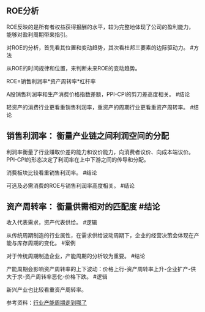 ## ROE分析

ROE反映的是所有者权益获得报酬的水平，较为完整地体现了公司的盈利能力，能够对盈利周期带来指引。


对ROE的分析，首先看其位置和变动趋势，其次看杜邦三要素的边际驱动力。 #方法

从ROE的时间规律和位置，来判断未来ROE的变动趋势。

ROE=销售利润率\*资产周转率\*杠杆率

A股销售利润率和生产消费价格指数差额，PPI-CPI的剪刀差高度相关。 #结论 

轻资产的消费行业更看重销售利润率，重资产的周期行业更看重资产周转率。 #结论 

## 销售利润率： 衡量产业链之间利润空间的分配

利润率衡量了行业赚取价差的能力和议价能力，向消费者议价、向成本端议价。PPI-CPI的形态决定了利润率在上中下游之间的传导和分配。

消费板块比较看重销售利润率。 #结论 

可选及必需消费的ROE与销售利润率高度相关。 #结论 

## 资产周转率： 衡量供需相对的匹配度 #结论 

收入代表需求，资产代表供给。 #逻辑 

从传统周期制造的行业属性，在需求供给波动周期下，企业的经营决策会体现在产能与库存周期的变化。 #案例 

对于传统周期制造企业，产能周期的分析较为重要。 #结论 

产能周期会影响资产周转率的上下波动：价格上行-资产周转率上升-企业扩产-供大于求-资产周转率恶化-价格下跌。 #逻辑 

新兴产业也比较看重资产周转率。

参考资料：[行业产能周期走到哪了]()